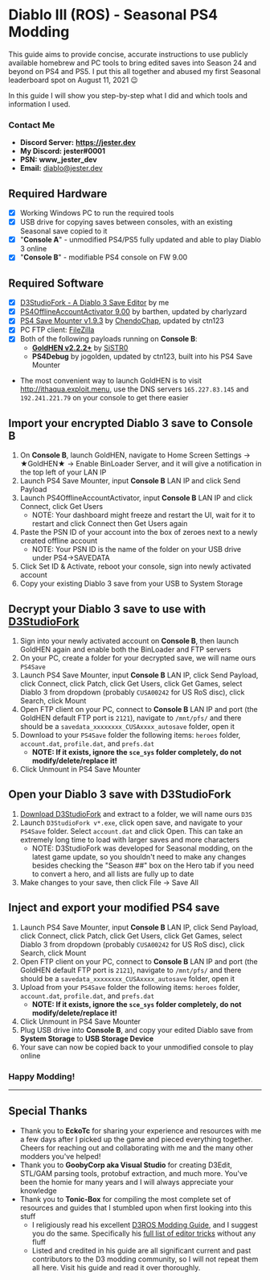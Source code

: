 # Diablo III (ROS) - Seasonal PS4 Modding

This guide aims to provide concise, accurate instructions to use publicly available homebrew and PC tools to bring edited saves into Season 24 and beyond on PS4 and PS5. I put this all together and abused my first Seasonal leaderboard spot on August 11, 2021 😉

In this guide I will show you step-by-step what I did and which tools and information I used.

### Contact Me

* **Discord Server:**   **https://jester.dev**
* **My Discord:**   **jester#0001**
* **PSN:**   **www_jester_dev**
* **Email:**   [diablo@jester.dev](mailto:diablo@jester.dev)
  
## Required Hardware
- [x] Working Windows PC to run the required tools
- [x] USB drive for copying saves between consoles, with an existing Seasonal save copied to it
- [x] "**Console A**" - unmodified PS4/PS5 fully updated and able to play Diablo 3 online
- [x] "**Console B**" - modifiable PS4 console on FW 9.00

## Required Software
- [x] [D3StudioFork - A Diablo 3 Save Editor](https://github.com/god-jester/D3StudioFork/releases/latest) by me
- [x] [PS4OfflineAccountActivator 9.00](https://github.com/charlyzard/PS4OfflineAccountActivator) by barthen, updated by charlyzard
- [x] [PS4 Save Mounter v1.9.3](https://github.com/ctn123/Binary-Releases/releases/latest) by [ChendoChap](https://github.com/ChendoChap), updated by ctn123
- [x] PC FTP client: [FileZilla](https://filezilla-project.org/download.php?show_all=1)
- [x] Both of the following payloads running on **Console B**:
  - [**GoldHEN v2.2.2+**](https://github.com/GoldHEN/GoldHEN/releases/latest) by [SiSTR0](https://github.com/SiSTR0/SiSTR0)
  - **PS4Debug** by jogolden, updated by ctn123, built into his PS4 Save Mounter
- The most convenient way to launch GoldHEN is to visit http://ithaqua.exploit.menu, use the DNS servers `165.227.83.145` and `192.241.221.79` on your console to get there easier

## Import your encrypted Diablo 3 save to Console B
1. On **Console B**, launch GoldHEN, navigate to Home Screen Settings -> ★GoldHEN★ -> Enable BinLoader Server, and it will give a notification in the top left of your LAN IP
2. Launch PS4 Save Mounter, input **Console B** LAN IP and click Send Payload
3. Launch PS4OfflineAccountActivator, input **Console B** LAN IP and click Connect, click Get Users
    * NOTE: Your dashboard might freeze and restart the UI, wait for it to restart and click Connect then Get Users again
4. Paste the PSN ID of your account into the box of zeroes next to a newly created offline account
    * NOTE: Your PSN ID is the name of the folder on your USB drive under PS4->SAVEDATA
5. Click Set ID & Activate, reboot your console, sign into newly activated account
6. Copy your existing Diablo 3 save from your USB to System Storage

## Decrypt your Diablo 3 save to use with [D3StudioFork](https://github.com/god-jester/D3StudioFork/releases/latest)
1. Sign into your newly activated account on **Console B**, then launch GoldHEN again and enable both the BinLoader and FTP servers
2. On your PC, create a folder for your decrypted save, we will name ours `PS4Save`
3. Launch PS4 Save Mounter, input **Console B** LAN IP, click Send Payload, click Connect, click Patch, click Get Users, click Get Games, select Diablo 3 from dropdown (probably `CUSA00242` for US RoS disc), click Search, click Mount
4. Open FTP client on your PC, connect to **Console B** LAN IP and port (the GoldHEN default FTP port is `2121`), navigate to `/mnt/pfs/` and there should be a `savedata_xxxxxxxx_CUSAxxxx_autosave` folder, open it
5. Download to your `PS4Save` folder the following items: `heroes` folder, `account.dat`, `profile.dat`, and `prefs.dat`
    * **NOTE: If it exists, ignore the `sce_sys` folder completely, do not modify/delete/replace it!**
6. Click Unmount in PS4 Save Mounter

## Open your Diablo 3 save with D3StudioFork
1. [Download D3StudioFork](https://github.com/god-jester/D3StudioFork/releases/latest) and extract to a folder, we will name ours `D3S`
2. Launch `D3StudioFork v*.exe`, click open save, and navigate to your `PS4Save` folder. Select `account.dat` and click Open. This can take an extremely long time to load with larger saves and more characters
    * NOTE: D3StudioFork was developed for Seasonal modding, on the latest game update, so you shouldn't need to make any changes besides checking the "Season ##" box on the Hero tab if you need to convert a hero, and all lists are fully up to date
3. Make changes to your save, then click File -> Save All

## Inject and export your modified PS4 save
1. Launch PS4 Save Mounter, input **Console B** LAN IP, click Send Payload, click Connect, click Patch, click Get Users, click Get Games, select Diablo 3 from dropdown (probably `CUSA00242` for US RoS disc), click Search, click Mount
2. Open FTP client on your PC, connect to **Console B** LAN IP and port (the GoldHEN default FTP port is `2121`), navigate to `/mnt/pfs/` and there should be a `savedata_xxxxxxxx_CUSAxxxx_autosave` folder, open it
3. Upload from your `PS4Save` folder the following items: `heroes` folder, `account.dat`, `profile.dat`, and `prefs.dat`
    * **NOTE: If it exists, ignore the `sce_sys` folder completely, do not modify/delete/replace it!**
4. Click Unmount in PS4 Save Mounter
5. Plug USB drive into **Console B**, and copy your edited Diablo save from **System Storage** to **USB Storage Device**
6. Your save can now be copied back to your unmodified console to play online


### Happy Modding!

<hr>

## Special Thanks
* Thank you to **EckoTc** for sharing your experience and resources with me a few days after I picked up the game and pieced everything together. Cheers for reaching out and collaborating with me and the many other modders you've helped!
* Thank you to **GoobyCorp aka Visual Studio** for creating D3Edit, STL/GAM parsing tools, protobuf extraction, and much more. You've been the homie for many years and I will always appreciate your knowledge
* Thank you to **Tonic-Box** for compiling the most complete set of resources and guides that I stumbled upon when first looking into this stuff
  * I religiously read his excellent [D3ROS Modding Guide](https://github.com/Tonic-Box/D3ROS-Modding-Guide), and I suggest you do the same. Specifically his [full list of editor tricks](https://github.com/Tonic-Box/D3ROS-Modding-Guide/tree/main/EditorTricks) without any fluff
  * Listed and credited in his guide are all significant current and past contributors to the D3 modding community, so I will not repeat them all here. Visit his guide and read it over thoroughly.
